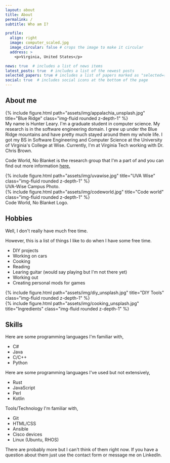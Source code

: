 ```yaml
---
layout: about
title: About
permalink: /
subtitle: Who am I?

profile:
  align: right
  image: computer_scaled.jpg
  image_circular: false # crops the image to make it circular
  address: >
    <p>Virginia, United States</p>

news: true  # includes a list of news items
latest_posts: true  # includes a list of the newest posts
selected_papers: true # includes a list of papers marked as "selected={true}"
social: true  # includes social icons at the bottom of the page
---
```


## About me

<div class="row">
    <div class="col-sm-4 mt-3 mt-md-0">
        {% include figure.html path="assets/img/appalachia_unsplash.jpg" title="Blue Ridge" class="img-fluid rounded z-depth-1" %}
    </div>
    <div class="col-sm-8 mt-3 mt-md-0">
      My name is Hunter Leary. I'm a graduate student in computer science. My research is in the software engineering domain.
      I grew up under the Blue Ridge mountains and have pretty much stayed around them my whole life.
      I got my BS in Software Engineering and Computer Science at the University of Virginia's College at Wise.
      Currently, I'm at Virginia Tech working with Dr. Chris Brown.
    </div>
</div>

Code World, No Blanket is the research group that I'm a part of and you can find out more information [here.](https://code-world-no-blanket.github.io/)

<div class="row">
    <div class="col-sm mt-3 mt-md-0">
        {% include figure.html path="assets/img/uvawise.jpg" title="UVA Wise" class="img-fluid rounded z-depth-1" %}
    </div>
    <div class="caption">
      UVA-Wise Campus Photo.
    </div>
    <div class="col-sm mt-3 mt-md-0">
        {% include figure.html path="assets/img/codeworld.jpg" title="Code world" class="img-fluid rounded z-depth-1" %}
    </div>
    <div class="caption">
      Code World, No Blanket Logo.
    </div>
</div>

## Hobbies

Well, I don't really have much free time.

However, this is a list of things I like to do when I have some free time.
<div class="row">
    <div class="col-sm-4 mt-3 mt-md-0">
      <ul>
        <li>DIY projects</li>
        <li>Working on cars</li>
        <li>Cooking</li>
        <li>Reading</li>
        <li>Learing guitar (would say playing but I'm not there yet)</li>
        <li>Working out</li>
        <li>Creating personal mods for games</li>
      </ul>
    </div>
    <div class="col-sm-4 mt-3 mt-md-0">
        {% include figure.html path="assets/img/diy_unsplash.jpg" title="DIY Tools" class="img-fluid rounded z-depth-1" %}
    </div>
        <div class="col-sm-4 mt-3 mt-md-0">
        {% include figure.html path="assets/img/cooking_unsplash.jpg" title="Ingredients" class="img-fluid rounded z-depth-1" %}
    </div>
</div>

## Skills

Here are some programming languages I'm familiar with,

* C#
* Java
* C/C++
* Python

Here are some programming languages I've used but not extensively,

* Rust
* JavaScript
* Perl
* Kotlin

Tools/Technology I'm familiar with,

* Git
* HTML/CSS
* Ansible
* Cisco devices
* Linux (Ubuntu, RHOS)

There are probably more but I can't think of them right now. If you have a question about them just use the contact form or message me on LinkedIn.

